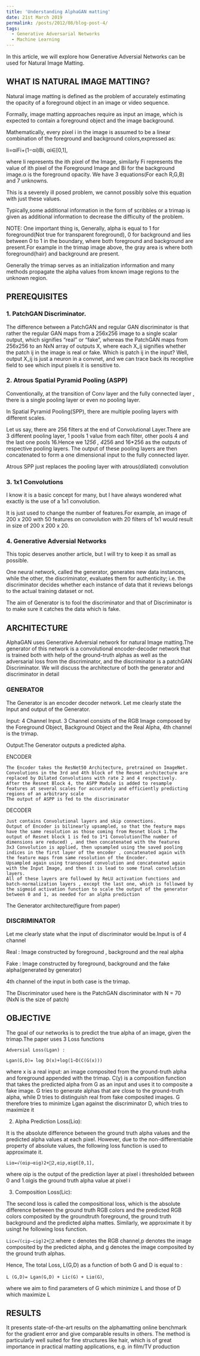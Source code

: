 ```yaml
---
title: 'Understanding AlphaGAN matting'
date: 21st March 2019
permalink: /posts/2012/08/blog-post-4/
tags:
  - Generative Adversarial Networks
  - Machine Learning
---
```


In this article, we will explore how Generative Adversial Networks can be used for Natural Image Matting.

## WHAT IS NATURAL IMAGE MATTING?
Natural image matting is defined as the problem of accurately estimating the opacity of a foreground object in an image or video sequence.

Formally, image matting approaches require as input an image, which is expected to contain a foreground object and the image background.

Mathematically, every pixel i in the image is assumed to be a linear combination of the foreground and background colors,expressed as:

Ii=αiFi+(1−αi)Bi, αi∈[0,1],

where Ii represents the ith pixel of the Image, similarly Fi represents the value of ith pixel of the Foreground Image and Bi for the background image.α is the foreground opacity. We have 3 equations(For each R,G,B) and 7 unknowns.

This is a severely ill posed problem, we cannot possibly solve this equation with just these values.

Typically,some additional information in the form of scribbles or a trimap is given as additional information to decrease the difficulty of the problem.

NOTE: One important thing is, Generally, alpha is equal to 1 for foreground(Not true for transparent foreground), 0 for background and lies between 0 to 1 in the boundary, where both foreground and background are present.For example in the trimap image above, the gray area is where both foreground(hair) and background are present.

Generally the trimap serves as an initialization information and many methods propagate the alpha values from known image regions to the unknown region.



## PREREQUISITES

### 1. PatchGAN Discriminator.

The difference between a PatchGAN and regular GAN discriminator is that rather the regular GAN maps from a 256x256 image to a single scalar output, which signifies “real” or “fake”, whereas the PatchGAN maps from 256x256 to an NxN array of outputs X, where each X_ij signifies whether the patch ij in the image is real or fake. Which is patch ij in the input? Well, output X_ij is just a neuron in a convnet, and we can trace back its receptive field to see which input pixels it is sensitive to.

### 2. Atrous Spatial Pyramid Pooling (ASPP)

Conventionally, at the transition of Conv layer and the fully connected layer , there is a single pooling layer or even no pooling layer.

In Spatial Pyramid Pooling(SPP), there are multiple pooling layers with different scales.

Let us say, there are 256 filters at the end of Convolutional Layer.There are 3 different pooling layer, 1 pools 1 value from each filter, other pools 4 and the last one pools 16.Hence we 1*256 , 4*256 and 16*256 as the outputs of respective pooling layers. The output of these pooling layers are then concatenated to form a one dimensional input to the fully connected layer.

Atrous SPP just replaces the pooling layer with atrous(dilated) convolution

### 3. 1x1 Convolutions

I know it is a basic concept for many, but I have always wondered what exactly is the use of a 1x1 convolution.

It is just used to change the number of features.For example, an image of 200 x 200 with 50 features on convolution with 20 filters of 1x1 would result in size of 200 x 200 x 20.

### 4. Generative Adversial Networks

This topic deserves another article, but I will try to keep it as small as possible.

One neural network, called the generator, generates new data instances, while the other, the discriminator, evaluates them for authenticity; i.e. the discriminator decides whether each instance of data that it reviews belongs to the actual training dataset or not.

The aim of Generator is to fool the discriminator and that of Discriminator is to make sure it catches the data which is fake.


## ARCHITECTURE

AlphaGAN uses Generative Adversial network for natural Image matting.The generator of this network is a convolutional encoder-decoder network that is trained both with help of the ground-truth alphas as well as the adversarial loss from the discriminator, and the discriminator is a patchGAN Discriminator. We will discuss the architecture of both the generator and discriminator in detail


### GENERATOR

The Generator is an encoder decoder network. Let me clearly state the Input and output of the Generator.

Input: 4 Channel Input. 3 Channel consists of the RGB Image composed by the Foreground Object, Background Object and the Real Alpha, 4th channel is the trimap.

Output:The Generator outputs a predicted alpha.

ENCODER

    The Encoder takes the ResNet50 Architecture, pretrained on ImageNet.
    Convolutions in the 3rd and 4th block of the Resnet architecture are replaced by Dilated Convolutions with rate 2 and 4 respectively.
    After the Resnet Block 4, the ASPP Module is added to resample features at several scales for accurately and efficiently predicting regions of an arbitrary scale
    The output of ASPP is fed to the discriminator

DECODER

    Just contains Convolutional layers and skip connections.
    Output of Encoder is bilinearly upsampled, so that the feature maps have the same resolution as those coming from Resnet block 1.The output of Resnet block 1 is fed to 1*1 Convolution(The number of dimensions are reduced) , and then concatenated with the features
    3x3 Convolution is applied, then upsampled using the saved pooling indices in the first layer of the encoder , concatenated again with the feature maps from same resolution of the Encoder.
    Upsampled again using transposed convolution and concatenated again with the Input Image, and then it is lead to some final convolution layers.
    All of these layers are followed by ReLU activation functions and batch-normalization layers , except the last one, which is followed by the sigmoid activation function to scale the output of the generator between 0 and 1, as needed for an alpha prediction

The Generator architecture(figure from paper)

### DISCRIMINATOR

Let me clearly state what the input of discriminator would be.Input is of 4 channel

Real : Image constructed by foreground , background and the real alpha

Fake : Image constructed by foreground, background and the fake alpha(generated by generator)

4th channel of the input in both case is the trimap.

The Discriminator used here is the PatchGAN discriminator with N = 70 (NxN is the size of patch)

## OBJECTIVE

The goal of our networks is to predict the true alpha of an image, given the trimap.The paper uses 3 Loss functions

    Adversial Loss(Lgan) :

`Lgan(G,D)= log D(x)+log(1−D(C(G(x)))`

where x is a real input: an image composited from the ground-truth alpha and foreground appended with the trimap. C(y) is a composition function that takes the predicted alpha from G as an input and uses it to composite a fake image. G tries to generate alphas that are close to the ground-truth alpha, while D tries to distinguish real from fake composited images. G therefore tries to minimize Lgan against the discriminator D, which tries to maximize it

2. Alpha Prediction Loss(Liα):

It is the absolute difference between the ground truth alpha values and the predicted alpha values at each pixel. However, due to the non-differentiable property of absolute values, the following loss function is used to approximate it.

`Liα=√(αip−αig)2+2,αip,αig∈[0,1],`

where αip is the output of the prediction layer at pixel i thresholded between 0 and 1.αigis the ground truth alpha value at pixel i

3. Composition Loss(Lic):

The second loss is called the compositional loss, which is the absolute difference between the ground truth RGB colors and the predicted RGB colors composited by the groundtruth foreground, the ground truth background and the predicted alpha mattes. Similarly, we approximate it by usingt he following loss function.

`Lic=√(cip−cig)2+2`.where c denotes the RGB channel,p denotes the image composited by the predicted alpha, and g denotes the image composited by the ground truth alphas.

Hence, The total Loss, L(G,D) as a function of both G and D is equal to :

`L (G,D)= Lgan(G,D) + Lic(G) + Liα(G)`,

where we aim to find parameters of G which minimize L and those of D which maximize L
## RESULTS

It presents state-of-the-art results on the alphamatting online benchmark for the gradient error and give comparable results in others. The method is particularly well suited for fine structures like hair, which is of great importance in practical matting applications, e.g. in film/TV production
